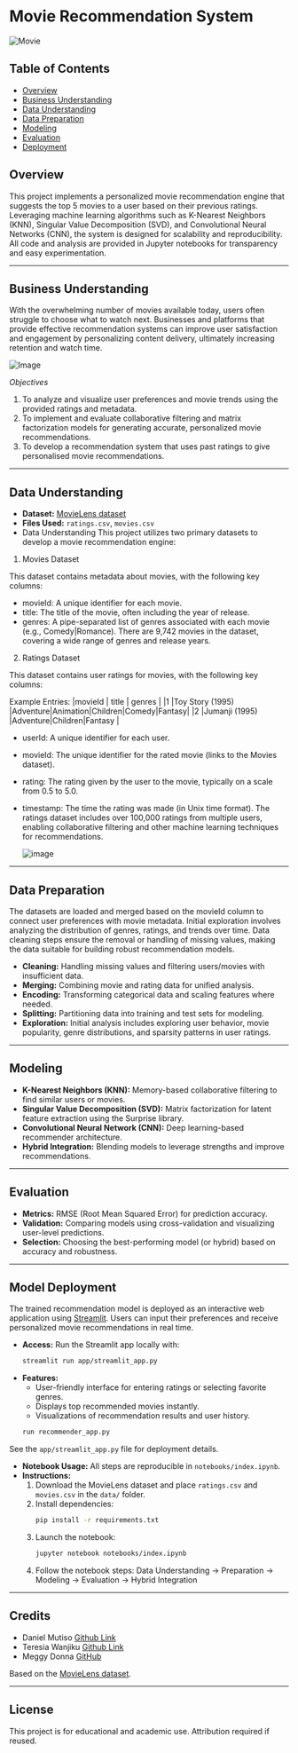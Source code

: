 
# Movie Recommendation System
![Movie](Images/Ai_movie_girl.jpg)

## Table of Contents

- [Overview](#overview)
- [Business Understanding](#business-understanding)
- [Data Understanding](#data-understanding)
- [Data Preparation](#data-preparation)
- [Modeling](#modeling)
- [Evaluation](#evaluation)
- [Deployment](#deployment)
 
## Overview

This project implements a personalized movie recommendation engine that suggests the top 5 movies to a user based on their previous ratings. Leveraging machine learning algorithms such as K-Nearest Neighbors (KNN), Singular Value Decomposition (SVD), and Convolutional Neural Networks (CNN), the system is designed for scalability and reproducibility. All code and analysis are provided in Jupyter notebooks for transparency and easy experimentation.

---

## Business Understanding

With the overwhelming number of movies available today, users often struggle to choose what to watch next. Businesses and platforms that provide effective recommendation systems can improve user satisfaction and engagement by personalizing content delivery, ultimately increasing retention and watch time.

![Image](Images/movie_3D.jpg)

*Objectives*
1. To analyze and visualize user preferences and movie trends using the provided ratings and metadata.
2. To implement and evaluate collaborative filtering and matrix factorization models for generating accurate, personalized movie recommendations.
3. To develop a recommendation system that uses past ratings to give personalised movie recommendations.
---

## Data Understanding

- **Dataset:** [MovieLens dataset](https://grouplens.org/datasets/movielens/)
- **Files Used:** `ratings.csv`, `movies.csv`
- Data Understanding
This project utilizes two primary datasets to develop a movie recommendation engine:

1. Movies Dataset
   
This dataset contains metadata about movies, with the following key columns:

- movieId: A unique identifier for each movie.
- title: The title of the movie, often including the year of release.
- genres: A pipe-separated list of genres associated with each movie (e.g., Comedy|Romance).
There are 9,742 movies in the dataset, covering a wide range of genres and release years.

2. Ratings Dataset

This dataset contains user ratings for movies, with the following key columns:

Example Entries:
|movieId |	title           |	genres                                    |
|1	      |Toy Story (1995)	|Adventure|Animation|Children|Comedy|Fantasy|
|2	      |Jumanji (1995)	  |Adventure|Children|Fantasy                 |

- userId: A unique identifier for each user.
- movieId: The unique identifier for the rated movie (links to the Movies dataset).
- rating: The rating given by the user to the movie, typically on a scale from 0.5 to 5.0.
- timestamp: The time the rating was made (in Unix time format).
The ratings dataset includes over 100,000 ratings from multiple users, enabling collaborative filtering and other machine learning techniques for recommendations.

  ![image](Images/Distribution%20of%20movies%20per%20genre.png)

---

## Data Preparation
The datasets are loaded and merged based on the movieId column to connect user preferences with movie metadata.
Initial exploration involves analyzing the distribution of genres, ratings, and trends over time.
Data cleaning steps ensure the removal or handling of missing values, making the data suitable for building robust recommendation models.
- **Cleaning:** Handling missing values and filtering users/movies with insufficient data.
- **Merging:** Combining movie and rating data for unified analysis.
- **Encoding:** Transforming categorical data and scaling features where needed.
- **Splitting:** Partitioning data into training and test sets for modeling.
- **Exploration:** Initial analysis includes exploring user behavior, movie popularity, genre distributions, and sparsity patterns in user ratings.

---

## Modeling

- **K-Nearest Neighbors (KNN):** Memory-based collaborative filtering to find similar users or movies.
- **Singular Value Decomposition (SVD):** Matrix factorization for latent feature extraction using the Surprise library.
- **Convolutional Neural Network (CNN):** Deep learning-based recommender architecture.
- **Hybrid Integration:** Blending models to leverage strengths and improve recommendations.

---

## Evaluation

- **Metrics:** RMSE (Root Mean Squared Error) for prediction accuracy.
- **Validation:** Comparing models using cross-validation and visualizing user-level predictions.
- **Selection:** Choosing the best-performing model (or hybrid) based on accuracy and robustness.

---

## Model Deployment
The trained recommendation model is deployed as an interactive web application using [Streamlit](https://streamlit.io/). Users can input their preferences and receive personalized movie recommendations in real time.

- **Access:** Run the Streamlit app locally with:
  ```bash
  streamlit run app/streamlit_app.py
  ```
- **Features:** 
  - User-friendly interface for entering ratings or selecting favorite genres.
  - Displays top recommended movies instantly.
  - Visualizations of recommendation results and user history.
  ```bash
  run recommender_app.py
  ```

See the `app/streamlit_app.py` file for deployment details.

- **Notebook Usage:** All steps are reproducible in `notebooks/index.ipynb`.
- **Instructions:**
  1. Download the MovieLens dataset and place `ratings.csv` and `movies.csv` in the `data/` folder.
  2. Install dependencies:
      ```bash
      pip install -r requirements.txt
      ```
  3. Launch the notebook:
      ```bash
      jupyter notebook notebooks/index.ipynb
      ```
  4. Follow the notebook steps: Data Understanding → Preparation → Modeling → Evaluation → Hybrid Integration

---

## Credits

- Daniel Mutiso [Github Link](https://github.com/dantegaucho)
- Teresia Wanjiku [Github Link](https://github.com/tkariuki227)
- Meggy Donna [GitHub](https://github.com/MegAtaro)

Based on the [MovieLens dataset](https://grouplens.org/datasets/movielens/100k/).

---

## License

This project is for educational and academic use. Attribution required if reused.


